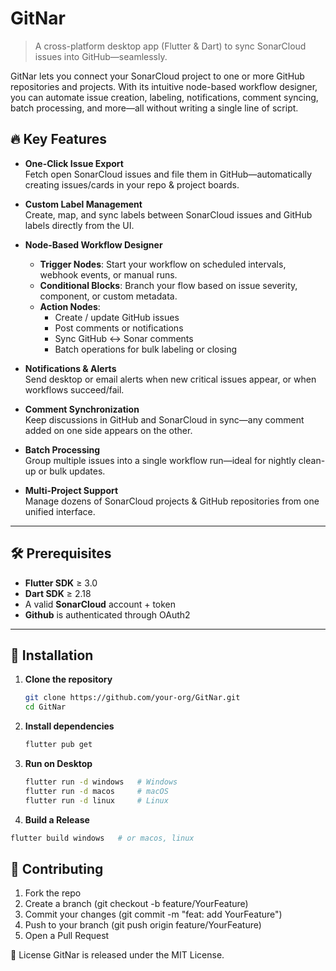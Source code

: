 # GitNar

> A cross-platform desktop app (Flutter & Dart) to sync SonarCloud issues into GitHub—seamlessly.

GitNar lets you connect your SonarCloud project to one or more GitHub repositories and projects. With its intuitive node-based workflow designer, you can automate issue creation, labeling, notifications, comment syncing, batch processing, and more—all without writing a single line of script.

## 🔥 Key Features

- **One-Click Issue Export**  
  Fetch open SonarCloud issues and file them in GitHub—automatically creating issues/cards in your repo & project boards.

- **Custom Label Management**  
  Create, map, and sync labels between SonarCloud issues and GitHub labels directly from the UI.

- **Node-Based Workflow Designer**  
  - **Trigger Nodes**: Start your workflow on scheduled intervals, webhook events, or manual runs.  
  - **Conditional Blocks**: Branch your flow based on issue severity, component, or custom metadata.  
  - **Action Nodes**:  
    - Create / update GitHub issues  
    - Post comments or notifications  
    - Sync GitHub ↔ Sonar comments  
    - Batch operations for bulk labeling or closing  

- **Notifications & Alerts**  
  Send desktop or email alerts when new critical issues appear, or when workflows succeed/fail.

- **Comment Synchronization**  
  Keep discussions in GitHub and SonarCloud in sync—any comment added on one side appears on the other.

- **Batch Processing**  
  Group multiple issues into a single workflow run—ideal for nightly clean-up or bulk updates.

- **Multi-Project Support**  
  Manage dozens of SonarCloud projects & GitHub repositories from one unified interface.

---

## 🛠️ Prerequisites

- **Flutter SDK** ≥ 3.0  
- **Dart SDK** ≥ 2.18  
- A valid **SonarCloud** account + token  
- **Github** is authenticated through OAuth2

---

## 🚀 Installation

1. **Clone the repository**  
   ```bash
   git clone https://github.com/your-org/GitNar.git
   cd GitNar
2. **Install dependencies**

	```bash
	flutter pub get
	```
3. **Run on Desktop**
	```bash
	flutter run -d windows   # Windows  
	flutter run -d macos     # macOS  
	flutter run -d linux     # Linux
	```
4. **Build a Release**

```bash
flutter build windows   # or macos, linux
```

## 🤝 Contributing
1. Fork the repo
2. Create a branch (git checkout -b feature/YourFeature)
3. Commit your changes (git commit -m "feat: add YourFeature")
4. Push to your branch (git push origin feature/YourFeature)
5. Open a Pull Request

📜 License
GitNar is released under the MIT License.
